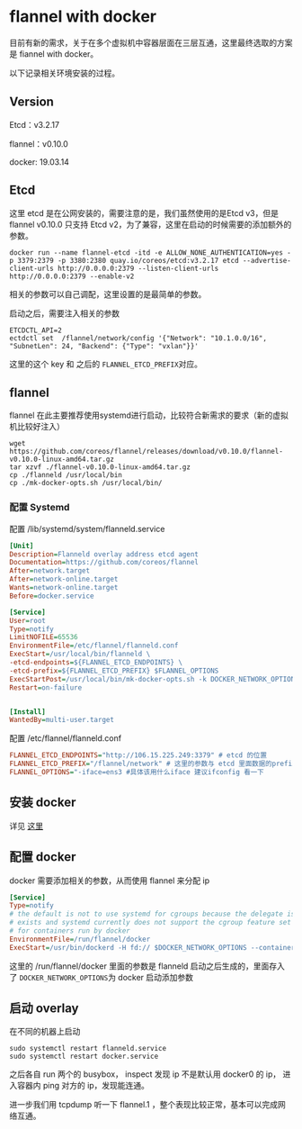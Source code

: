# flannel with docker

目前有新的需求，关于在多个虚拟机中容器层面在三层互通，这里最终选取的方案是 fiannel with docker。

以下记录相关环境安装的过程。

## Version

Etcd：v3.2.17

flannel：v0.10.0

docker: 19.03.14

## Etcd

这里 etcd 是在公网安装的，需要注意的是，我们虽然使用的是Etcd v3，但是 flannel v0.10.0 只支持 Etcd v2，为了兼容，这里在启动的时候需要的添加额外的参数。

```shell
docker run --name flannel-etcd -itd -e ALLOW_NONE_AUTHENTICATION=yes -p 3379:2379 -p 3380:2380 quay.io/coreos/etcd:v3.2.17 etcd --advertise-client-urls http://0.0.0.0:2379 --listen-client-urls http://0.0.0.0:2379 --enable-v2
```

相关的参数可以自己调配，这里设置的是最简单的参数。

启动之后，需要注入相关的参数

```shell
ETCDCTL_API=2
ectdctl set  /flannel/network/config '{"Network": "10.1.0.0/16", "SubnetLen": 24, "Backend": {"Type": "vxlan"}}'
```

这里的这个 key 和 之后的 `FLANNEL_ETCD_PREFIX`对应。

## flannel

flannel 在此主要推荐使用systemd进行启动，比较符合新需求的要求（新的虚拟机比较好注入）

```shell
wget https://github.com/coreos/flannel/releases/download/v0.10.0/flannel-v0.10.0-linux-amd64.tar.gz
tar xzvf ./flannel-v0.10.0-linux-amd64.tar.gz
cp ./flanneld /usr/local/bin
cp ./mk-docker-opts.sh /usr/local/bin/
```

### 配置 Systemd

配置 /lib/systemd/system/flanneld.service

```ini
[Unit]
Description=Flanneld overlay address etcd agent
Documentation=https://github.com/coreos/flannel
After=network.target
After=network-online.target
Wants=network-online.target
Before=docker.service

[Service]
User=root
Type=notify
LimitNOFILE=65536
EnvironmentFile=/etc/flannel/flanneld.conf
ExecStart=/usr/local/bin/flanneld \
-etcd-endpoints=${FLANNEL_ETCD_ENDPOINTS} \
-etcd-prefix=${FLANNEL_ETCD_PREFIX} $FLANNEL_OPTIONS
ExecStartPost=/usr/local/bin/mk-docker-opts.sh -k DOCKER_NETWORK_OPTIONS -d /run/flannel/docker
Restart=on-failure


[Install]
WantedBy=multi-user.target
```

配置 /etc/flannel/flanneld.conf

```ini
FLANNEL_ETCD_ENDPOINTS="http://106.15.225.249:3379" # etcd 的位置
FLANNEL_ETCD_PREFIX="/flannel/network" # 这里的参数与 etcd 里面数据的prefix key是对应的
FLANNEL_OPTIONS="-iface=ens3 #具体该用什么iface 建议ifconfig 看一下
```

## 安装 docker

详见 [这里](https://www.digitalocean.com/community/tutorials/how-to-install-and-use-docker-on-ubuntu-20-04)

## 配置 docker

docker 需要添加相关的参数，从而使用 flannel 来分配 ip

```ini
[Service]
Type=notify
# the default is not to use systemd for cgroups because the delegate issues still
# exists and systemd currently does not support the cgroup feature set required
# for containers run by docker
EnvironmentFile=/run/flannel/docker
ExecStart=/usr/bin/dockerd -H fd:// $DOCKER_NETWORK_OPTIONS --containerd=/run/containerd/containerd.sock
```

这里的 /run/flannel/docker 里面的参数是 flanneld 启动之后生成的，里面存入了 `DOCKER_NETWORK_OPTIONS`为 docker 启动添加参数

## 启动 overlay

在不同的机器上启动

```
sudo systemctl restart flanneld.service
sudo systemctl restart docker.service
```

之后各自 run 两个的 busybox， inspect 发现 ip 不是默认用 docker0 的 ip， 进入容器内 ping 对方的 ip，发现能连通。

进一步我们用 tcpdump 听一下 flannel.1 ，整个表现比较正常，基本可以完成网络互通。